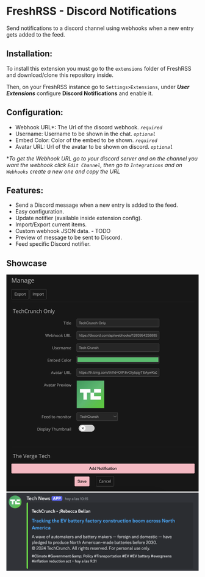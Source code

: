 # FreshRSS - Discord Notifications
Send notifications to a discord channel using webhooks when a new entry gets added to the feed.

## Installation:
To install this extension you must go to the `extensions` folder of FreshRSS and download/clone this repository inside.

Then, on your FreshRSS instance go to `Settings>Extensions`, under ***User Extensions*** configure **Discord Notifications** and enable it.

## Configuration:
* Webhook URL*: The Url of the discord webhook. *`required`*
* Username: Username to be shown in the chat. *`optional`*
* Embed Color: Color of the embed to be shown. *`required`*
* Avatar URL: Url of the avatar to be shown on discord. *`optional`*

**To get the Webhook URL go to your discord server and on the channel you want the webhook click `Edit Channel`, then go to `Integrations` and on `Webhooks` create a new one and copy the URL*

## Features:
* Send a Discord message when a new entry is added to the feed.
* Easy configuration.
* Update notifier (available inside extension config).
* Import/Export current items.
* Custom webhook JSON data. - TODO
* Preview of message to be sent to Discord.
* Feed specific Discord notifier.

## Showcase
![Config Preview](docs/config-preview.png)
![Discord Preview](docs/discord-preview.png)
